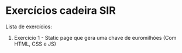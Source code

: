 # Exercícios cadeira SIR

Lista de exercícios:
1. Exercício 1 - Static page que gera uma chave de euromilhões (Com HTML, CSS e JS)
